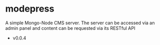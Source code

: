 # modepress
A simple Mongo-Node CMS server. The server can be accessed via an admin panel and content can be requested via its RESTful API

* v0.0.4


